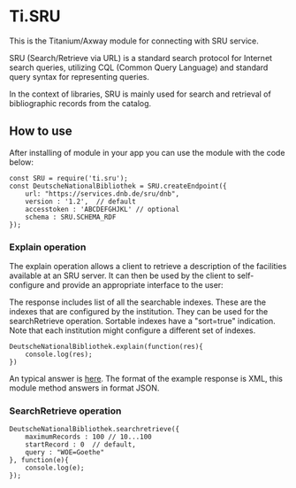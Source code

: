 # Ti.SRU

This is the Titanium/Axway module for connecting with SRU service.

SRU (Search/Retrieve via URL) is a standard search protocol for Internet search queries, utilizing CQL (Common Query Language) and standard query syntax for representing queries.

In the context of libraries, SRU is mainly used for search and retrieval of bibliographic records from the catalog.


## How to use

After installing of module in your app you can use the module with the code below:

```
const SRU = require('ti.sru');
const DeutscheNationalBibliothek = SRU.createEndpoint({
	url: "https://services.dnb.de/sru/dnb", 
	version : '1.2',  // default
	accesstoken : 'ABCDEFGHJKL' // optional
	schema : SRU.SCHEMA_RDF
});
```

### Explain operation

The explain operation allows a client to retrieve a description of the facilities available at an SRU server. It can then be used by the client to self-configure and provide an appropriate interface to the user:

The response includes list of all the searchable indexes. These are the indexes that are configured by the institution. They can be used for the searchRetrieve operation. Sortable indexes have a "sort=true" indication.
Note that each institution might configure a different set of indexes.

```
DeutscheNationalBibliothek.explain(function(res){
	console.log(res);
})
```

An typical answer is [here](https://na01.alma.exlibrisgroup.com/view/sru/TR_INTEGRATION_INST?version=1.2&operation=explain). The format of the example response is XML, this module method answers in format JSON.
 
### SearchRetrieve operation

```
DeutscheNationalBibliothek.searchretrieve({
	maximumRecords : 100 // 10...100
	startRecord : 0  // default,
	query : "WOE=Goethe" 
}, function(e){
	console.log(e);
});
```

